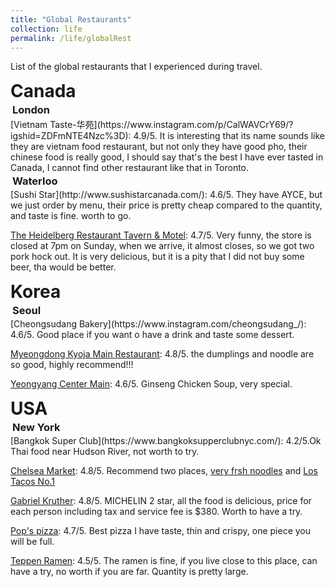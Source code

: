 ```yaml
---
title: "Global Restaurants"
collection: life
permalink: /life/globalRest
---
```


List of the global restaurants that I experienced during travel.

<h1 style="margin: 0;">Canada</h1>
<h3 style="margin: 3px;">London</h3>
[Vietnam Taste-华苑](https://www.instagram.com/p/CalWAVCrY69/?igshid=ZDFmNTE4Nzc%3D): 4.9/5. It is interesting that its name sounds like they are vietnam food restaurant, but not only they have good pho, their chinese food is really good, I should say that's the best I have ever tasted in Canada, I cannot find other restaurant like that in Toronto.

<h3 style="margin: 3px;">Waterloo</h3>
[Sushi Star](http://www.sushistarcanada.com/): 4.6/5. They have AYCE, but we just order by menu, their price is pretty cheap compared to the quantity, and taste is fine. worth to go. 

[The Heidelberg Restaurant Tavern & Motel](https://www.oldhh.com/): 4.7/5. Very funny, the store is closed at 7pm on Sunday, when we arrive, it almost closes, so we got two pork hock out. It is very delicious, but it is a pity that I did not buy some beer, tha would be better.

<h1 style="margin: 0;">Korea</h1>
<h3 style="margin: 3px;">Seoul</h3>
[Cheongsudang Bakery](https://www.instagram.com/cheongsudang_/): 4.6/5. Good place if you want o have a drink and taste some dessert.

[Myeongdong Kyoja Main Restaurant](http://m.mdkj.co.kr/store/store01.php?ckattempt=1): 4.8/5. the dumplings and noodle are so good, highly recommend!!!

[Yeongyang Center Main](https://blog.naver.com/PostView.nhn?blogId=gduzz&logNo=223560175427&redirect=Dlog&widgetTypeCall=true): 4.6/5. Ginseng Chicken Soup, very special.

<h1 style="margin: 0;">USA</h1>
<h3 style="margin: 3px;">New York</h3>
[Bangkok Super Club](https://www.bangkoksupperclubnyc.com/): 4.2/5.Ok Thai food near Hudson River, not worth to try.

[Chelsea Market](https://www.chelseamarket.com/): 4.8/5. Recommend two places, [very frsh noodles](https://www.veryfreshnoodles.com/menu) and [Los Tacos No.1](https://www.lostacos1.com/location/los-tacos-chelsea-market/) 

[Gabriel Kruther](https://www.gknyc.com/): 4.8/5. MICHELIN 2 star, all the food is delicious, price for each person including tax and service fee is $380. Worth to have a try.

[Pop's pizza](https://www.popspizzasmenu.com/): 4.7/5. Best pizza I have taste, thin and crispy, one piece you will be full.

[Teppen Ramen](https://www.teppenramen.com/): 4.5/5. The ramen is fine, if you live close to this place, can have a try, no worth if you are far. Quantity is pretty large.